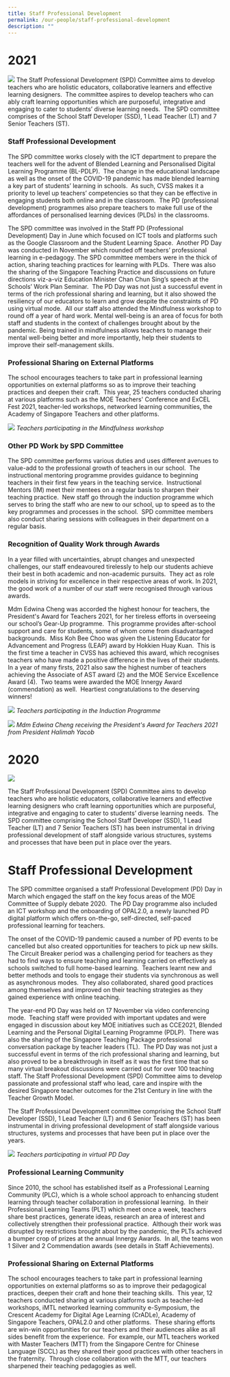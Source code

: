```yaml
---
title: Staff Professional Development
permalink: /our-people/staff-professional-development
description: ""
---
```

# 2021
![](/images/STAFF%20PROF%20DEVT.jpg)
The Staff Professional Development (SPD) Committee aims to develop teachers who are holistic educators, collaborative learners and effective learning designers.  The committee aspires to develop teachers who can ably craft learning opportunities which are purposeful, integrative and engaging to cater to students’ diverse learning needs.  The SPD committee comprises of the School Staff Developer (SSD), 1 Lead Teacher (LT) and 7 Senior Teachers (ST).   
  

### Staff Professional Development


The SPD committee works closely with the ICT department to prepare the teachers well for the advent of Blended Learning and Personalised Digital Learning Programme (BL-PDLP).  The change in the educational landscape as well as the onset of the COVID-19 pandemic has made blended learning a key part of students’ learning in schools.  As such, CVSS makes it a priority to level up teachers’ competencies so that they can be effective in engaging students both online and in the classroom.  The PD (professional development) programmes also prepare teachers to make full use of the affordances of personalised learning devices (PLDs) in the classrooms.

The SPD committee was involved in the Staff PD (Professional Development) Day in June which focused on ICT tools and platforms such as the Google Classroom and the Student Learning Space.  Another PD Day was conducted in November which rounded off teachers’ professional learning in e-pedagogy. The SPD committee members were in the thick of action, sharing teaching practices for learning with PLDs.  There was also the sharing of the Singapore Teaching Practice and discussions on future directions viz-a-viz Education Minister Chan Chun Sing’s speech at the Schools’ Work Plan Seminar.  The PD Day was not just a successful event in terms of the rich professional sharing and learning, but it also showed the resiliency of our educators to learn and grow despite the constraints of PD using virtual mode.  All our staff also attended the Mindfulness workshop to round off a year of hard work. Mental well-being is an area of focus for both staff and students in the context of challenges brought about by the pandemic. Being trained in mindfulness allows teachers to manage their mental well-being better and more importantly, help their students to improve their self-management skills.

### Professional Sharing on External Platforms


The school encourages teachers to take part in professional learning opportunities on external platforms so as to improve their teaching practices and deepen their craft.  This year, 25 teachers conducted sharing at various platforms such as the MOE Teachers' Conference and ExCEL Fest 2021, teacher-led workshops, networked learning communities, the Academy of Singapore Teachers and other platforms.

![](/images/Mindfulness1%20after%20editing.jpg)
*Teachers participating in the Mindfulness workshop*

### Other PD Work by SPD Committee


The SPD committee performs various duties and uses different avenues to value-add to the professional growth of teachers in our school.  The instructional mentoring programme provides guidance to beginning teachers in their first few years in the teaching service.  Instructional Mentors (IM) meet their mentees on a regular basis to sharpen their teaching practice.  New staff go through the induction programme which serves to bring the staff who are new to our school, up to speed as to the key programmes and processes in the school.  SPD committee members also conduct sharing sessions with colleagues in their department on a regular basis.   
  

### Recognition of Quality Work through Awards


In a year filled with uncertainties, abrupt changes and unexpected challenges, our staff endeavoured tirelessly to help our students achieve their best in both academic and non-academic pursuits.  They act as role models in striving for excellence in their respective areas of work. In 2021, the good work of a number of our staff were recognised through various awards. 

Mdm Edwina Cheng was accorded the highest honour for teachers, the President's Award for Teachers 2021, for her tireless efforts in overseeing our school’s Gear-Up programme.  This programme provides after-school support and care for students, some of whom come from disadvantaged backgrounds.  Miss Koh Bee Choo was given the Listening Educator for Advancement and Progress (LEAP) award by Hokkien Huay Kuan.  This is the first time a teacher in CVSS has achieved this award, which recognises teachers who have made a positive difference in the lives of their students.  In a year of many firsts, 2021 also saw the highest number of teachers achieving the Associate of AST award (2) and the MOE Service Excellence Award (4).  Two teams were awarded the MOE Innergy Award (commendation) as well.  Heartiest congratulations to the deserving winners!

![](/images/Induction%201.jpg)
*Teachers participating in the Induction Programme*

![](/images/Edwina1.jpg)
*Mdm Edwina Cheng receiving the President's Award for Teachers 2021 from President Halimah Yacob*

# 2020
![](/images/SPD.jpg)

The Staff Professional Development (SPD) Committee aims to develop teachers who are holistic educators, collaborative learners and effective learning designers who craft learning opportunities which are purposeful, integrative and engaging to cater to students’ diverse learning needs.  The SPD committee comprising the School Staff Developer (SSD), 1 Lead Teacher (LT) and 7 Senior Teachers (ST) has been instrumental in driving professional development of staff alongside various structures, systems and processes that have been put in place over the years.   

# Staff Professional Development


The SPD committee organised a staff Professional Development (PD) Day in March which engaged the staff on the key focus areas of the MOE Committee of Supply debate 2020.  The PD Day programme also included an ICT workshop and the onboarding of OPAL2.0, a newly launched PD digital platform which offers on-the-go, self-directed, self-paced professional learning for teachers.  

The onset of the COVID-19 pandemic caused a number of PD events to be cancelled but also created opportunities for teachers to pick up new skills.  The Circuit Breaker period was a challenging period for teachers as they had to find ways to ensure teaching and learning carried on effectively as schools switched to full home-based learning.  Teachers learnt new and better methods and tools to engage their students via synchronous as well as asynchronous modes.  They also collaborated, shared good practices among themselves and improved on their teaching strategies as they gained experience with online teaching.  

The year-end PD Day was held on 17 November via video conferencing mode.  Teaching staff were provided with important updates and were engaged in discussion about key MOE initiatives such as CCE2021, Blended Learning and the Personal Digital Learning Programme (PDLP).  There was also the sharing of the Singapore Teaching Package professional conversation package by teacher leaders (TL).  The PD Day was not just a successful event in terms of the rich professional sharing and learning, but also proved to be a breakthrough in itself as it was the first time that so many virtual breakout discussions were carried out for over 100 teaching staff. The Staff Professional Development (SPD) Committee aims to develop passionate and professional staff who lead, care and inspire with the desired Singapore teacher outcomes for the 21st Century in line with the Teacher Growth Model.  

The Staff Professional Development committee comprising the School Staff Developer (SSD), 1 Lead Teacher (LT) and 6 Senior Teachers (ST) has been instrumental in driving professional development of staff alongside various structures, systems and processes that have been put in place over the years.

![](/images/Teachers%20participating%20in%20virtual%20PD%20Day.png)
*Teachers participating in virtual PD Day*

### Professional Learning Community

Since 2010, the school has established itself as a Professional Learning Community (PLC), which is a whole school approach to enhancing student learning through teacher collaboration in professional learning.  In their Professional Learning Teams (PLT) which meet once a week, teachers share best practices, generate ideas, research an area of interest and collectively strengthen their professional practice.  Although their work was disrupted by restrictions brought about by the pandemic, the PLTs achieved a bumper crop of prizes at the annual Innergy Awards.  In all, the teams won 1 Silver and 2 Commendation awards (see details in Staff Achievements).   

### Professional Sharing on External Platforms

The school encourages teachers to take part in professional learning opportunities on external platforms so as to improve their pedagogical practices, deepen their craft and hone their teaching skills.  This year, 12 teachers conducted sharing at various platforms such as teacher-led workshops, iMTL networked learning community e-Symposium, the Crescent Academy for Digital Age Learning (CrADLe), Academy of Singapore Teachers, OPAL2.0 and other platforms.  These sharing efforts are win-win opportunities for our teachers and their audiences alike as all sides benefit from the experience.  For example, our MTL teachers worked with Master Teachers (MTT) from the Singapore Centre for Chinese Language (SCCL) as they shared their good practices with other teachers in the fraternity.  Through close collaboration with the MTT, our teachers sharpened their teaching pedagogies as well.